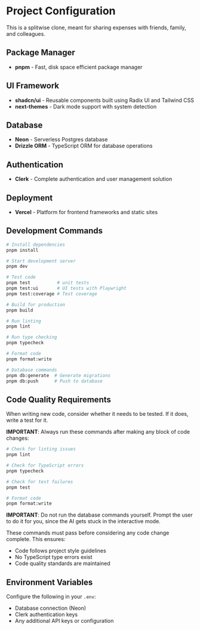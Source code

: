 # Project Configuration

This is a splitwise clone, meant for sharing expenses with friends, family, and colleagues.

## Package Manager

- **pnpm** - Fast, disk space efficient package manager

## UI Framework

- **shadcn/ui** - Reusable components built using Radix UI and Tailwind CSS
- **next-themes** - Dark mode support with system detection

## Database

- **Neon** - Serverless Postgres database
- **Drizzle ORM** - TypeScript ORM for database operations

## Authentication

- **Clerk** - Complete authentication and user management solution

## Deployment

- **Vercel** - Platform for frontend frameworks and static sites

## Development Commands

```bash
# Install dependencies
pnpm install

# Start development server
pnpm dev

# Test code
pnpm test          # unit tests
pnpm test:ui       # UI tests with Playwright
pnpm test:coverage # Test coverage

# Build for production
pnpm build

# Run linting
pnpm lint

# Run type checking
pnpm typecheck

# Format code
pnpm format:write

# Database commands
pnpm db:generate  # Generate migrations
pnpm db:push      # Push to database
```

## Code Quality Requirements

When writing new code, consider whether it needs to be tested. If it does, write a test for it.

**IMPORTANT**: Always run these commands after making any block of code changes:

```bash
# Check for linting issues
pnpm lint

# Check for TypeScript errors
pnpm typecheck

# Check for test failures
pnpm test

# Format code
pnpm format:write
```

**IMPORTANT**: Do not run the database commands yourself. Prompt the user to do it for you, since the AI gets stuck in the interactive mode.

These commands must pass before considering any code change complete. This ensures:

- Code follows project style guidelines
- No TypeScript type errors exist
- Code quality standards are maintained

## Environment Variables

Configure the following in your `.env`:

- Database connection (Neon)
- Clerk authentication keys
- Any additional API keys or configuration
